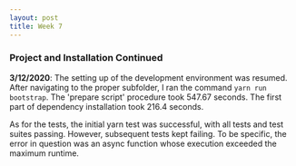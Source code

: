 ```yaml
---
layout: post
title: Week 7
---
```


### Project and Installation Continued
__3/12/2020__: The setting up of the development environment was resumed. After navigating to the proper subfolder, I ran the command `yarn run bootstrap`.
The 'prepare script' procedure took 547.67 seconds. The first part of dependency installation took 216.4 seconds. 

As for the tests, the initial yarn test was successful, with all tests and test suites passing. However, subsequent tests kept failing. To be specific, the error in question was an async function whose execution exceeded the maximum runtime.
